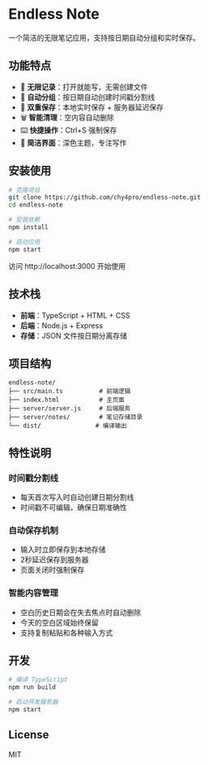 # Endless Note

一个简洁的无限笔记应用，支持按日期自动分组和实时保存。

## 功能特点

- 📝 **无限记录**：打开就能写，无需创建文件
- 📅 **自动分组**：按日期自动创建时间戳分割线
- 💾 **双重保存**：本地实时保存 + 服务器延迟保存
- 🗑️ **智能清理**：空内容自动删除
- ⌨️ **快捷操作**：Ctrl+S 强制保存
- 🎨 **简洁界面**：深色主题，专注写作

## 安装使用

```bash
# 克隆项目
git clone https://github.com/chy4pro/endless-note.git
cd endless-note

# 安装依赖
npm install

# 启动应用
npm start
```

访问 http://localhost:3000 开始使用

## 技术栈

- **前端**：TypeScript + HTML + CSS
- **后端**：Node.js + Express
- **存储**：JSON 文件按日期分离存储

## 项目结构

```
endless-note/
├── src/main.ts          # 前端逻辑
├── index.html           # 主页面
├── server/server.js     # 后端服务
├── server/notes/        # 笔记存储目录
└── dist/               # 编译输出
```

## 特性说明

### 时间戳分割线
- 每天首次写入时自动创建日期分割线
- 时间戳不可编辑，确保日期准确性

### 自动保存机制
- 输入时立即保存到本地存储
- 2秒延迟保存到服务器
- 页面关闭时强制保存

### 智能内容管理
- 空白历史日期会在失去焦点时自动删除
- 今天的空白区域始终保留
- 支持复制粘贴和各种输入方式

## 开发

```bash
# 编译 TypeScript
npm run build

# 启动开发服务器
npm start
```

## License

MIT